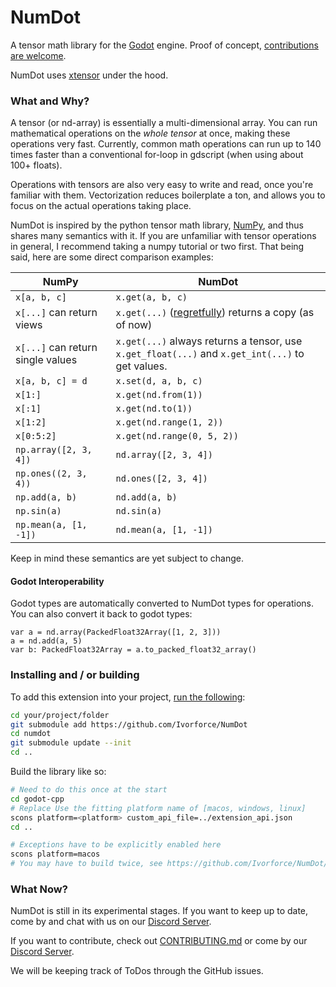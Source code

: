 # NumDot

A tensor math library for the [Godot](https://godotengine.org) engine. Proof of concept, [contributions are welcome](https://github.com/Ivorforce/NumDot/blob/main/CONTRIBUTING.md).

NumDot uses [xtensor](https://github.com/xtensor-stack/xtensor) under the hood.

### What and Why?

A tensor (or nd-array) is essentially a multi-dimensional array. You can run mathematical operations on the _whole tensor_ at once, making these operations very fast. Currently, common math operations can run up to 140 times faster than a conventional for-loop in gdscript (when using about 100+ floats).

Operations with tensors are also very easy to write and read, once you're familiar with them. Vectorization reduces boilerplate a ton, and allows you to focus on the actual operations taking place.

NumDot is inspired by the python tensor math library, [NumPy](https://numpy.org), and thus shares many semantics with it. If you are unfamiliar with tensor operations in general, I recommend taking a numpy tutorial or two first. That being said, here are some direct comparison examples:

| NumPy                             | NumDot                                                                                                |
|-----------------------------------|-------------------------------------------------------------------------------------------------------|
| `x[a, b, c]`                      | `x.get(a, b, c)`                                                                                      |
| `x[...]` can return views         | `x.get(...)` ([regretfully](https://github.com/Ivorforce/NumDot/issues/8)) returns a copy (as of now) |
| `x[...]` can return single values | `x.get(...)` always returns a tensor, use `x.get_float(...)` and `x.get_int(...)` to get values.      |
| `x[a, b, c] = d`                  | `x.set(d, a, b, c)`                                                                                   |
| `x[1:]`                           | `x.get(nd.from(1))`                                                                                   |
| `x[:1]`                           | `x.get(nd.to(1))`                                                                                     |
| `x[1:2]`                          | `x.get(nd.range(1, 2))`                                                                               |
| `x[0:5:2]`                        | `x.get(nd.range(0, 5, 2))`                                                                       |
| `np.array([2, 3, 4])`             | `nd.array([2, 3, 4])`                                                                                 |
| `np.ones((2, 3, 4))`              | `nd.ones([2, 3, 4])`                                                                                  |
| `np.add(a, b)`                    | `nd.add(a, b)`                                                                                        |
| `np.sin(a)`                       | `nd.sin(a)`                                                                                           |
| `np.mean(a, [1, -1])`             | `nd.mean(a, [1, -1])`                                                                                 |

Keep in mind these semantics are yet subject to change.

#### Godot Interoperability

Godot types are automatically converted to NumDot types for operations. You can also convert it back to godot types:
```gdscript
var a = nd.array(PackedFloat32Array([1, 2, 3]))
a = nd.add(a, 5)
var b: PackedFloat32Array = a.to_packed_float32_array()
```


### Installing and / or building

To add this extension into your project, [run the following](https://docs.godotengine.org/en/stable/tutorials/scripting/gdextension/gdextension_cpp_example.html):
```bash
cd your/project/folder
git submodule add https://github.com/Ivorforce/NumDot
cd numdot
git submodule update --init
cd ..
```

Build the library like so:

```bash
# Need to do this once at the start
cd godot-cpp
# Replace Use the fitting platform name of [macos, windows, linux]
scons platform=<platform> custom_api_file=../extension_api.json
cd ..

# Exceptions have to be explicitly enabled here
scons platform=macos
# You may have to build twice, see https://github.com/Ivorforce/NumDot/issues/23
```

### What Now?

NumDot is still in its experimental stages. If you want to keep up to date, come by and chat with us on our [Discord Server](https://discord.gg/hxuWcAXF).

If you want to contribute, check out [CONTRIBUTING.md](https://github.com/Ivorforce/NumDot/blob/main/CONTRIBUTING.md) or come by our [Discord Server](https://discord.gg/hxuWcAXF).

We will be keeping track of ToDos through the GitHub issues.
